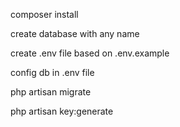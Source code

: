 composer install

create database with any name

create .env file based on .env.example

config db in .env file

php artisan migrate

php artisan key:generate
